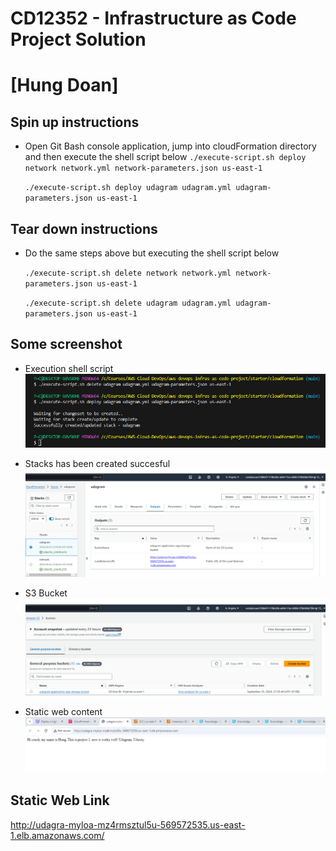 # CD12352 - Infrastructure as Code Project Solution
# [Hung Doan]

## Spin up instructions
* Open Git Bash console application, jump into cloudFormation directory and then execute the shell script below
  `./execute-script.sh deploy network network.yml network-parameters.json us-east-1`

  `./execute-script.sh deploy udagram udagram.yml udagram-parameters.json us-east-1`

## Tear down instructions
* Do the same steps above but executing the shell script below

  `./execute-script.sh delete network network.yml network-parameters.json us-east-1`

  `./execute-script.sh delete udagram udagram.yml udagram-parameters.json us-east-1`

## Some screenshot
* Execution shell script
  ![](./images/execute-yml.png)

* Stacks has been created succesful
![](./images/udagram-stacks.png)

* S3 Bucket
![](./images/s3-bucket.png)

* Static web content
![](./images/static-web.png)

## Static Web Link
http://udagra-myloa-mz4rmsztul5u-569572535.us-east-1.elb.amazonaws.com/